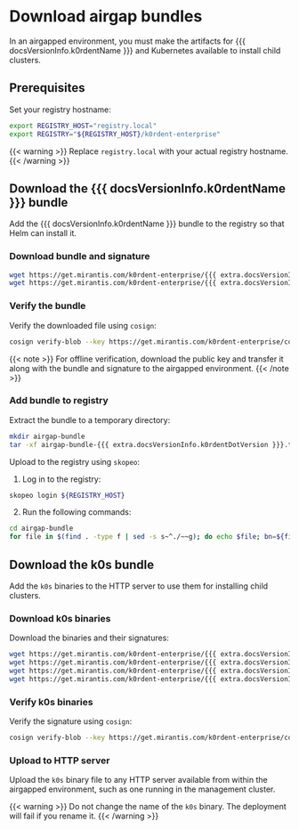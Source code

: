 # Download airgap bundles

In an airgapped environment, you must make the artifacts for {{{ docsVersionInfo.k0rdentName }}} and Kubernetes available to install child clusters.

## Prerequisites

Set your registry hostname:

```bash
export REGISTRY_HOST="registry.local"
export REGISTRY="${REGISTRY_HOST}/k0rdent-enterprise"
```

{{< warning >}}
Replace `registry.local` with your actual registry hostname.
{{< /warning >}}

## Download the {{{ docsVersionInfo.k0rdentName }}} bundle

Add the {{{ docsVersionInfo.k0rdentName }}} bundle to the registry so that Helm can install it.

### Download bundle and signature

```bash
wget https://get.mirantis.com/k0rdent-enterprise/{{{ extra.docsVersionInfo.k0rdentDotVersion }}}/airgap-bundle-{{{ extra.docsVersionInfo.k0rdentDotVersion }}}.tar.gz
wget https://get.mirantis.com/k0rdent-enterprise/{{{ extra.docsVersionInfo.k0rdentDotVersion }}}/airgap-bundle-{{{ extra.docsVersionInfo.k0rdentDotVersion }}}.tar.gz.sig
```

### Verify the bundle

Verify the downloaded file using `cosign`:

```bash
cosign verify-blob --key https://get.mirantis.com/k0rdent-enterprise/cosign.pub --signature airgap-bundle-{{{ extra.docsVersionInfo.k0rdentDotVersion }}}.tar.gz.sig airgap-bundle-{{{ extra.docsVersionInfo.k0rdentDotVersion }}}.tar.gz
```

{{< note >}}
For offline verification, download the public key and transfer it along with the bundle and signature to the airgapped environment.
{{< /note >}}

### Add bundle to registry

Extract the bundle to a temporary directory:

```bash
mkdir airgap-bundle
tar -xf airgap-bundle-{{{ extra.docsVersionInfo.k0rdentDotVersion }}}.tar.gz -C airgap-bundle
```

Upload to the registry using `skopeo`:

1. Log in to the registry:

```bash
skopeo login ${REGISTRY_HOST}
```

2. Run the following commands:

```bash
cd airgap-bundle
for file in $(find . -type f | sed -s s~^./~~g); do echo $file; bn=${file%*.tar}; skopeo copy -a oci-archive:${file} docker://${REGISTRY}/${bn%_*}:${bn#*_}; done
```


## Download the k0s bundle

Add the `k0s` binaries to the HTTP server to use them for installing child clusters.

### Download k0s binaries

Download the binaries and their signatures:

```bash
wget https://get.mirantis.com/k0rdent-enterprise/{{{ extra.docsVersionInfo.k0rdentDotVersion }}}/k0s-v1.32.5+k0s.1-amd64
wget https://get.mirantis.com/k0rdent-enterprise/{{{ extra.docsVersionInfo.k0rdentDotVersion }}}/k0s-v1.32.5+k0s.1-amd64.sig
wget https://get.mirantis.com/k0rdent-enterprise/{{{ extra.docsVersionInfo.k0rdentDotVersion }}}/k0s-v1.32.1+k0s.0-amd64
wget https://get.mirantis.com/k0rdent-enterprise/{{{ extra.docsVersionInfo.k0rdentDotVersion }}}/k0s-v1.32.1+k0s.0-amd64.sig
```

### Verify k0s binaries

Verify the signature using `cosign`:

```bash
cosign verify-blob --key https://get.mirantis.com/k0rdent-enterprise/cosign.pub --signature k0s-v1.32.5+k0s.1-amd64.sig k0s-v1.32.5+k0s.1-amd64
```

### Upload to HTTP server

Upload the `k0s` binary file to any HTTP server available from within the airgapped environment, such as one running in the management cluster.

{{< warning >}}
Do not change the name of the `k0s` binary. The deployment will fail if you rename it.
{{< /warning >}}
